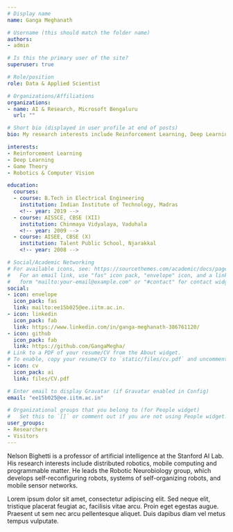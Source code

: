 ```yaml
---
# Display name
name: Ganga Meghanath

# Username (this should match the folder name)
authors:
- admin

# Is this the primary user of the site?
superuser: true

# Role/position
role: Data & Applied Scientist

# Organizations/Affiliations
organizations:
- name: AI & Research, Microsoft Bengaluru
  url: ""

# Short bio (displayed in user profile at end of posts)
bio: My research interests include Reinforcement Learning, Deep Learning, Game Theory, Vision & Robotics.

interests:
- Reinforcement Learning
- Deep Learning
- Game Theory
- Robotics & Computer Vision

education:
  courses:
  - course: B.Tech in Electrical Engineering
    institution: Indian Institute of Technology, Madras
    <!-- year: 2019 -->
  - course: AISSCE, CBSE (XII)
    institution: Chinmaya Vidyalaya, Vaduhala
    <!-- year: 2009 -->
  - course: AISEE, CBSE (X)
    institution: Talent Public School, Njarakkal
    <!-- year: 2008 -->

# Social/Academic Networking
# For available icons, see: https://sourcethemes.com/academic/docs/page-builder/#icons
#   For an email link, use "fas" icon pack, "envelope" icon, and a link in the
#   form "mailto:your-email@example.com" or "#contact" for contact widget.
social:
- icon: envelope
  icon_pack: fas
  link: mailto:ee15b025@ee.iitm.ac.in.
- icon: linkedin
  icon_pack: fab
  link: https://www.linkedin.com/in/ganga-meghanath-386761120/
- icon: github
  icon_pack: fab
  link: https://github.com/GangaMegha/
# Link to a PDF of your resume/CV from the About widget.
# To enable, copy your resume/CV to `static/files/cv.pdf` and uncomment the lines below.
- icon: cv
  icon_pack: ai
  link: files/CV.pdf

# Enter email to display Gravatar (if Gravatar enabled in Config)
email: "ee15b025@ee.iitm.ac.in"

# Organizational groups that you belong to (for People widget)
#   Set this to `[]` or comment out if you are not using People widget.
user_groups:
- Researchers
- Visitors
---
```


Nelson Bighetti is a professor of artificial intelligence at the Stanford AI Lab. His research interests include distributed robotics, mobile computing and programmable matter. He leads the Robotic Neurobiology group, which develops self-reconfiguring robots, systems of self-organizing robots, and mobile sensor networks.

Lorem ipsum dolor sit amet, consectetur adipiscing elit. Sed neque elit, tristique placerat feugiat ac, facilisis vitae arcu. Proin eget egestas augue. Praesent ut sem nec arcu pellentesque aliquet. Duis dapibus diam vel metus tempus vulputate.
